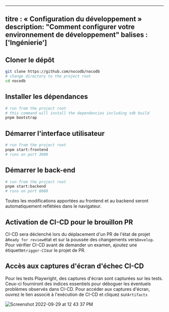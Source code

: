 ***

titre : « Configuration du développement »
description: "Comment configurer votre environnement de développement"
balises : \['Ingénierie']
-------------------------

## Cloner le dépôt

```bash
git clone https://github.com/nocodb/nocodb
# change directory to the project root
cd nocodb
```

## Installer les dépendances

```bash
# run from the project root
# this command will install the dependencies including sdk build
pnpm bootstrap
```

## Démarrer l'interface utilisateur

```bash
# run from the project root
pnpm start:frontend
# runs on port 3000
```

## Démarrer le back-end

```bash
# run from the project root
pnpm start:backend
# runs on port 8080
```

Toutes les modifications apportées au frontend et au backend seront automatiquement reflétées dans le navigateur.

## Activation de CI-CD pour le brouillon PR

CI-CD sera déclenché lors du déplacement d'un PR de l'état de projet à`Ready for review`état et sur la poussée des changements vers`Develop`. Pour vérifier CI-CD avant de demander un examen, ajoutez une étiquette`trigger-CI`sur le projet de PR.

## Accès aux captures d'écran d'échec CI-CD

Pour les tests Playwright, des captures d'écran sont capturées sur les tests. Ceux-ci fourniront des indices essentiels pour déboguer les éventuels problèmes observés dans CI-CD. Pour accéder aux captures d'écran, ouvrez le lien associé à l'exécution de CI-CD et cliquez sur`Artifacts`

![Screenshot 2022-09-29 at 12 43 37 PM](https://user-images.githubusercontent.com/86527202/192965070-dc04b952-70fb-4197-b4bd-ca7eda066e60.png)
